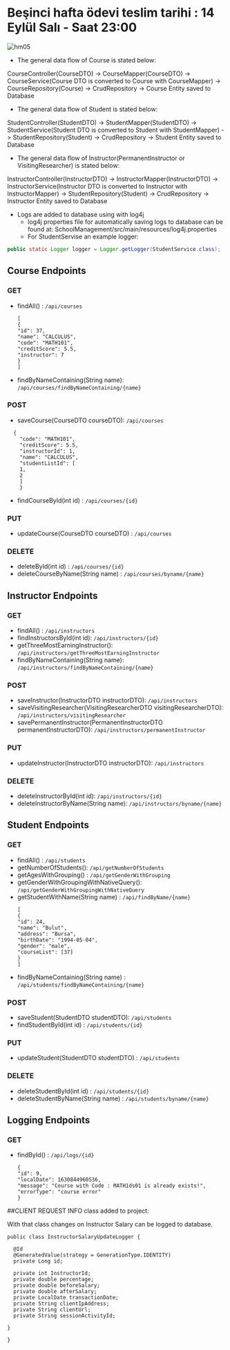 # Beşinci hafta ödevi teslim tarihi : 14 Eylül Salı - Saat 23:00

![hm05](https://user-images.githubusercontent.com/45206582/132606840-bcc89ab7-37f4-4bbd-a950-227b838b0b3c.PNG)

* The general data flow of Course is stated below:

CourseController(CourseDTO) -> CourseMapper(CourseDTO) -> CourseService(Course DTO is converted to Course with CourseMapper) -> CourseRepository(Course) -> CrudRepository -> Course Entity saved to Database

* The general data flow of Student is stated below:

StudentController(StudentDTO) -> StudentMapper(StudentDTO) -> StudentService(Student DTO is converted to Student with StudentMapper) -> StudentRepository(Student) -> CrudRepository -> Student Entity saved to Database

* The general data flow of Instructor(PermanentInstructor or VisitingResearcher) is stated below:

InstructorController(InstructorDTO) -> InstructorMapper(InstructorDTO) -> InstructorService(Instructor DTO is converted to Instructor with InstructorMapper) -> StudentRepository(Student) -> CrudRepository -> Instructor Entity saved to Database

* Logs are added to database using with log4j
    * log4j properties file for automatically saving logs to database can be found at: SchoolManagement/src/main/resources/log4j.properties
    * For StudentServise an example logger:
```java
public static Logger logger = Logger.getLogger(StudentService.class);

```



## Course Endpoints

### GET
- findAll() : `/api/courses`
  ```
  [
  {
  "id": 37,
  "name": "CALCULUS",
  "code": "MATH101",
  "creditScore": 5.5,
  "instructor": 7
  }
  ]
  ```
- findByNameContaining(String name): `/api/courses/findByNameContaining/{name}`

### POST
- saveCourse(CourseDTO courseDTO): `/api/courses`
```
  {
    "code": "MATH101",
    "creditScore": 5.5,
    "instructorId": 1,
    "name": "CALCULUS",
    "studentListId": [
    1,
    2
    ]
    }
```
- findCourseById(int id) : `/api/courses/{id}`

### PUT
- updateCourse(CourseDTO courseDTO) : `/api/courses`

### DELETE
- deleteById(int id) : `/api/courses/{id}`
- deleteCourseByName(String name) : `/api/courses/byname/{name}`

## Instructor Endpoints

### GET
- findAll() : `/api/instructors`
- findInstructorsById(int id): `/api/instructors/{id}`
- getThreeMostEarningInstructor(): `/api/instructors/getThreeMostEarningInstructor`
- findByNameContaining(String name): `/api/instructors/findByNameContaining/{name}`

### POST
- saveInstructor(InstructorDTO instructorDTO): `/api/instructors`
- saveVisitingResearcher(VisitingResearcherDTO visitingResearcherDTO): `/api/instructors/visitingResearcher`
- savePermanentInstructor(PermanentInstructorDTO permanentInstructorDTO): `/api/instructors/permanentInstructor`

### PUT
- updateInstructor(InstructorDTO instructorDTO): `/api/instructors`

### DELETE
- deleteInstructorById(int id): `/api/instructors/{id}`
- deleteInstructorByName(String name): `/api/instructors/byname/{name}`

## Student Endpoints

### GET
- findAll() : `/api/students`
- getNumberOfStudents(): `/api/getNumberOfStudents`
- getAgesWithGrouping() : `/api/getGenderWithGrouping`
- getGenderWithGroupingWithNativeQuery(): `/api/getGenderWithGroupingWithNativeQuery`
- getStudentWithName(String name) : `/api/findByName/{name}`
  ```
  [
  {
  "id": 24,
  "name": "Bulut",
  "address": "Bursa",
  "birthDate": "1994-05-04",
  "gender": "male",
  "courseList": [37]
  }
  ]
  ```
- findByNameContaining(String name) : `/api/students/findByNameContaining/{name}`

### POST
- saveStudent(StudentDTO studentDTO): `/api/students`
- findStudentById(int id) : `/api/students/{id}`

### PUT
- updateStudent(StudentDTO studentDTO) : `/api/students`

### DELETE
- deleteStudentById(int id) : `/api/students/{id}`
- deleteStudentByName(String name) : `/api/students/byname/{name}`

## Logging Endpoints

### GET
- findById() : `/api/logs/{id}`
  ```
  {
  "id": 9,
  "localDate": 1630844960536,
  "message": "Course with Code : MATH1ds01 is already exists!",
  "errorType": "course error"
  }
  ```
  
##CLIENT REQUEST INFO class added to project:

With that class changes on Instructor Salary can be logged to database.
  ```  
public class InstructorSalaryUpdateLogger {

    @Id
    @GeneratedValue(strategy = GenerationType.IDENTITY)
    private Long id;

    private int InstructorId;
    private double percentage;
    private double beforeSalary;
    private double afterSalary;
    private LocalDate transactionDate;
    private String clientIpAddress;
    private String clientUrl;
    private String sessionActivityId;

}

}
  ```